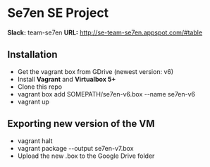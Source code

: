Se7en SE Project
===
**Slack:** team-se7en
**URL:** http://se-team-se7en.appspot.com/#table

Installation
---
- Get the vagrant box from GDrive (newest version: v6)
- Install **Vagrant** and **Virtualbox 5+**
- Clone this repo
- vagrant box add SOMEPATH/se7en-v6.box --name se7en-v6
- vagrant up

Exporting new version of the VM
---
- vagrant halt
- vagrant package --output se7en-v7.box
- Upload the new .box to the Google Drive folder
